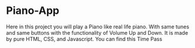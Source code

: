 # Piano-App
Here in this project you will play a Piano like real life piano. With same tunes and same buttons with the functionality of Volume Up and Down. It is made by pure HTML, CSS, and Javascript. You can find this Time Pass 
